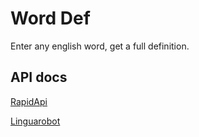 # Word Def

Enter any english word, get a full definition.

## API docs

[RapidApi](https://rapidapi.com/rokish/api/lingua-robot/details)

[Linguarobot](https://linguarobot.docs.apiary.io/#)

